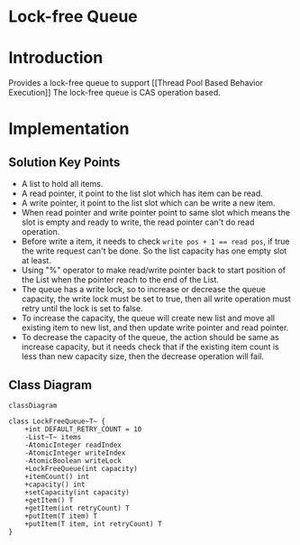 Lock-free Queue
======

# Introduction

Provides a lock-free queue to support [[Thread Pool Based Behavior Execution]]
The lock-free queue is CAS operation based.

# Implementation

## Solution Key Points

* A list to hold all items.
* A read pointer, it point to the list slot which has item can be read.
* A write pointer, it point to the list slot which can be write a new item.
* When read pointer and write pointer point to same slot which means the slot is empty and ready to write, the read pointer can't do read operation.
* Before write a item, it needs to check `write pos + 1 == read pos`, if true the write request can't be done. So the list capacity has one empty slot at least.
* Using "%" operator to make read/write pointer back to start position of the List when the pointer reach to the end of the List.
* The queue has a write lock, so to increase or decrease the queue capacity, the write lock must be set to true, then all write operation must retry until the lock is set to false.
* To increase the capacity, the queue will create new list and move all existing item to new list, and then update write pointer and read pointer.
* To decrease the capacity of the queue, the action should be same as increase capacity, but it needs check that if the existing item count is less than new capacity size, then the decrease operation will fail.

## Class Diagram

```mermaid
classDiagram

class LockFreeQueue~T~ {
	+int DEFAULT_RETRY_COUNT = 10
	-List~T~ items
	-AtomicInteger readIndex
	-AtomicInteger writeIndex
	-AtomicBoolean writeLock
	+LockFreeQueue(int capacity)
	+itemCount() int
	+capacity() int
	+setCapacity(int capacity)
	+getItem() T
	+getItem(int retryCount) T
	+putItem(T item) T
	+putItem(T item, int retryCount) T
}
```
